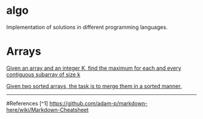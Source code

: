 # algo
Implementation of solutions in different programming languages.


# Arrays
[Given an array and an integer K, find the maximum for each and every contiguous subarray of size k](https://github.com/nvragav/algo/blob/main/C%2B%2B/arrays.cpp#L11)

[Given two sorted arrays, the task is to merge them in a sorted manner.](https://github.com/nvragav/algo/blob/main/C%2B%2B/arrays.cpp#L43)


***
#References
[^1] https://github.com/adam-p/markdown-here/wiki/Markdown-Cheatsheet
